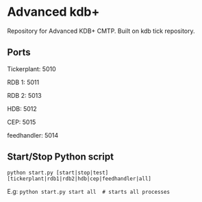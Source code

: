 # Advanced kdb+

Repository for Advanced KDB+ CMTP. Built on kdb tick repository.


## Ports

Tickerplant: 5010  

RDB 1:       5011  

RDB 2:       5013  

HDB:         5012  

CEP:         5015

feedhandler: 5014


## Start/Stop Python script

`python start.py [start|stop|test] [tickerplant|rdb1|rdb2|hdb|cep|feedhandler|all] ` 

E.g: `python start.py start all  # starts all processes`

